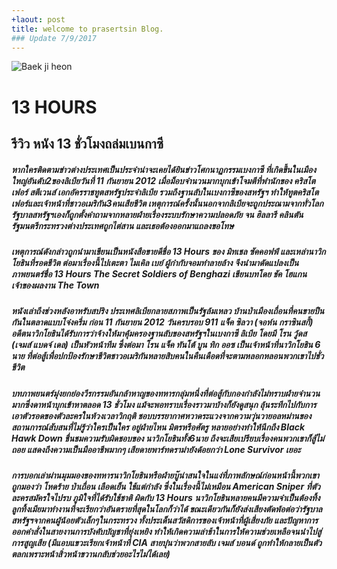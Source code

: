 ```yaml
---
+laout: post
title: welcome to prasertsin Blog.
### Update 7/9/2017
---
```

![Baek ji heon](http://www.metalbridges.com/wp-content/uploads/2016/01/13-Hours-The-Secret-Soldiers-of-Benghazi-0.jpg)

# 13 HOURS 

## รีวิว หนัง 13 ชั่วโมงถล่มเบนกาซี

##### หากใครติดตามข่าวต่างประเทศเป็นประจำน่าจะเคยได้ยินข่าวโศกนาฏกรรมเบงกาซี ที่เกิดขึ้นในเมืองใหญ่อันดับ2ของลิเบียวันที่ 11 กันยายน 2012 เมื่อม็อบจำนวนมากบุกเข้าโจมตีที่พำนักของ คริสโตเฟอร์ สตีเวนส์ เอกอัครราชทูตสหรัฐประจำลิเบีย รวมถึงฐานลับในเบงกาซีของสหรัฐฯ ทำให้ทูตคริสโตเฟอร์และเจ้าหน้าที่ชาวอเมริกัน3คนเสียชีวิต เหตุการณ์ครั้งนั้นนอกจากลิเบียจะถูกประณามจากทั่วโลก รัฐบาลสหรัฐฯเองก็ถูกตั้งคำถามจากหลายฝ่ายเรื่องระบบรักษาความปลอดภัย จน ฮิลลารี คลินตัน รัฐมนตรีกระทรวงต่างประเทศถูกไต่สาน และเธอต้องออกมาแถลงขอโทษ

##### เหตุการณ์ดังกล่าวถูกนำมาเขียนเป็นหนังสือขายดีชื่อ 13 Hours ของ มิทเชล ซัคคอฟฟ์ และเหล่านาวิกโยธินที่รอดชีวิต ต่อมาเรื่องนี้ไปเตะตา ไมเคิล เบย์ ผู้กำกับจอมทำลายล้าง จึงนำมาดัดแปลงเป็นภาพยนตร์ชื่อ 13 Hours The Secret Soldiers of Benghazi เขียนบทโดย ชัค โฮแกน เจ้าของผลงาน The Town

##### หนังเล่าถึงช่วงหลังอาหรับสปริง ประเทศลิเบียกลายสภาพเป็นรัฐล้มเหลว บ้านป่าเมืองเถื่อนที่คนขายปืนกันในตลาดแบบโจ๋งครึ่ม ก่อน 11 กันยายน 2012 วันครบรอบ 911 แจ็ค ซิลวา (จอห์น กราซินสกี้) อดีตนาวิกโยธินได้รับการว่าจ้างให้มาคุ้มครองฐานลับของสหรัฐฯในเบงกาซี ลิเบีย โดยมี โรน วู้ดส (เจมส์ แบดจ์ เดล) เป็นหัวหน้าทีม ซึ่งต่อมา โรน แจ็ค ทันโต้ บูน ทิก ออซ เป็นเจ้าหน้าที่นาวิกโยธิน 6 นาย ที่ต่อสู้เพื่อปกป้องรักษาชีวิตชาวอเมริกันหลายสิบคนในคืนเดือดที่จะตามหลอกหลอนพวกเขาไปชั่วชีวิต

##### บทภาพยนตร์มุ่งยกย่องวีรกรรมอันกล้าหาญของทหารกลุ่มหนึ่งที่ต่อสู้กับกองกำลังไม่ทราบฝ่ายจำนวนมากซึ่งดาหน้าบุกเข้าหาตลอด 13 ชั่วโมง แม้จะพอทราบเรื่องราวมาบ้างก็ยังดูสนุก ลุ้นระทึกไปกับการเอาตัวรอดของตัวละครในห้วงเวลาวิกฤติ ชอบบรรยากาศหวาดระแวงจากความวุ่นวายอลหม่านของสถานการณ์สับสนที่ไม่รู้ว่าใครเป็นใคร อยู่ฝ่ายไหน มิตรหรือศัตรู หลายอย่างทำให้นึกถึง Black Hawk Down ชื่นชมความรับผิดชอบของ นาวิกโยธินทั้ง6นาย ถึงจะเสียเปรียบเรื่องคนพวกเขาก็สู้ไม่ถอย แสดงถึงความเป็นมืออาชีพมากๆ เสียดายพาร์ทดราม่ายังด้อยกว่า Lone Survivor เยอะ

##### การบอกเล่าผ่านมุมมองของทหารนาวิกโยธินหรือฝ่ายบู๊น่าสนใจในแง่ที่ภาพลักษณ์ก่อนหน้านี้พวกเขาถูกมองว่า โหดร้าย ป่าเถื่อน เลือดเย็น ใช้แต่กำลัง ซึ่งในเรื่องนี้ไม่เหมือน American Sniper ที่ตัวละครสมัครใจไปรบ ภูมิใจที่ได้รับใช้ชาติ ผิดกับ 13 Hours นาวิกโยธินหลายคนมีความจำเป็นต้องทิ้งลูกทิ้งเมียมาทำงานที่จะเรียกว่าอันตรายที่สุดในโลกก็ว่าได้ ขณะเดียวกันก็ยังส่งเสียงตัดพ้อต่อว่ารัฐบาลสหรัฐฯจากคนผู้น้อยตัวเล็กๆในกระทรวง ทั้งประเด็นสวัสดิการของเจ้าหน้าที่ผู้เสี่ยงภัย และปัญหาการออกคำสั่งในสายงานการบังคับบัญชาที่ยุ่งเหยิง ทำให้เกิดความล่าช้าในการให้ความช่วยเหลือจนนำไปสู่การสูญเสีย (มีแอบแขวะเรียกเจ้าหน้าที่ CIA สายบุ๋นว่าพวกสายลับ เจมส์ บอนด์ ถูกทำให้กลายเป็นตัวตลกเพราะหน้าสิ่วหน้าขวานกลับช่วยอะไรไม่ได้เลย)
